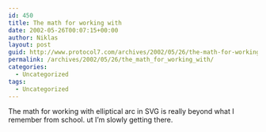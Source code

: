 ```yaml
---
id: 450
title: The math for working with
date: 2002-05-26T00:07:15+00:00
author: Niklas
layout: post
guid: http://www.protocol7.com/archives/2002/05/26/the-math-for-working-with/
permalink: /archives/2002/05/26/the_math_for_working_with/
categories:
  - Uncategorized
tags:
  - Uncategorized
---
```

<div class='microid-7019de006c542a5cfdc5d3c569f62c929797bfda'>
  <p>
    The math for working with elliptical arc in SVG is really beyond what I remember from school. ut I&#8217;m slowly getting there.
  </p>
</div>